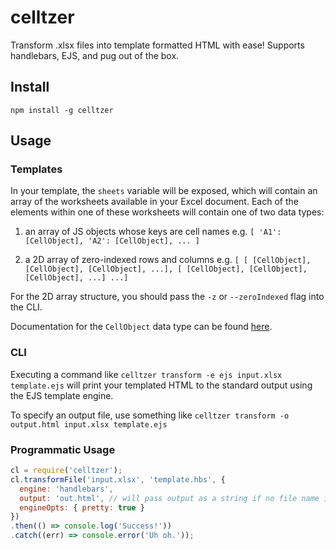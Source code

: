 # celltzer

Transform .xlsx files into template formatted HTML with ease! Supports handlebars, EJS, and pug out of the box.

## Install

`npm install -g celltzer`

## Usage

### Templates

In your template, the `sheets` variable will be exposed, which will contain an array of the worksheets available in your Excel document. Each of the elements within one of these worksheets will contain one of two data types:

1. an array of JS objects whose keys are cell names e.g. `[ 'A1': [CellObject], 'A2': [CellObject], ... ]`

2. a 2D array of zero-indexed rows and columns e.g. `[ [ [CellObject], [CellObject], [CellObject], ...], [ [CellObject], [CellObject], [CellObject], ...] ...]`

For the 2D array structure, you should pass the `-z` or `--zeroIndexed` flag into the CLI.

Documentation for the `CellObject` data type can be found [here](https://docs.sheetjs.com/#cell-object).

### CLI

Executing a command like `celltzer transform -e ejs input.xlsx template.ejs` will print your templated HTML to the standard output using the EJS template engine.

To specify an output file, use something like `celltzer transform -o output.html input.xlsx template.ejs`

### Programmatic Usage

```js
cl = require('celltzer');
cl.transformFile('input.xlsx', 'template.hbs', {
  engine: 'handlebars',
  output: 'out.html', // will pass output as a string if no file name is specified and promise is resolved
  engineOpts: { pretty: true }
})
.then(() => console.log('Success!'))
.catch((err) => console.error('Uh oh.'));
```
